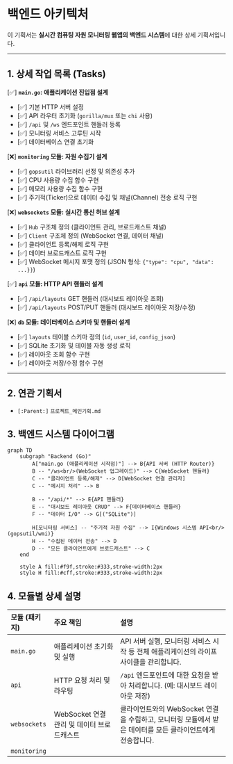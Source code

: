 # 백엔드 아키텍처

이 기획서는 **실시간 컴퓨팅 자원 모니터링 웹앱의 백엔드 시스템**에 대한 상세 기획서입니다.

---

## 1. 상세 작업 목록 (Tasks)

[✅] **`main.go`: 애플리케이션 진입점 설계**
  - [✅] 기본 HTTP 서버 설정
  - [✅] API 라우터 초기화 (`gorilla/mux` 또는 `chi` 사용)
  - [✅] `/api` 및 `/ws` 엔드포인트 핸들러 등록
  - [✅] 모니터링 서비스 고루틴 시작
  - [✅] 데이터베이스 연결 초기화

[❌] **`monitoring` 모듈: 자원 수집기 설계**
  - [✅] `gopsutil` 라이브러리 선정 및 의존성 추가
  - [✅] CPU 사용량 수집 함수 구현
  - [✅] 메모리 사용량 수집 함수 구현
  - [✅] 주기적(Ticker)으로 데이터 수집 및 채널(Channel) 전송 로직 구현

[❌] **`websockets` 모듈: 실시간 통신 허브 설계**
  - [✅] `Hub` 구조체 정의 (클라이언트 관리, 브로드캐스트 채널)
  - [✅] `Client` 구조체 정의 (WebSocket 연결, 데이터 채널)
  - [✅] 클라이언트 등록/해제 로직 구현
  - [✅] 데이터 브로드캐스트 로직 구현
  - [✅] WebSocket 메시지 포맷 정의 (JSON 형식: `{"type": "cpu", "data": ...}}`)

[✅] **`api` 모듈: HTTP API 핸들러 설계**
  - [✅] `/api/layouts` GET 핸들러 (대시보드 레이아웃 조회)
  - [✅] `/api/layouts` POST/PUT 핸들러 (대시보드 레이아웃 저장/수정)

[❌] **`db` 모듈: 데이터베이스 스키마 및 핸들러 설계**
  - [✅] `layouts` 테이블 스키마 정의 (`id`, `user_id`, `config_json`)
  - [✅] SQLite 초기화 및 테이블 자동 생성 로직
  - [✅] 레이아웃 조회 함수 구현
  - [✅] 레이아웃 저장/수정 함수 구현

---

## 2. 연관 기획서

- `[:Parent:]` `프로젝트_메인기획.md`

## 3. 백엔드 시스템 다이어그램

```mermaid
graph TD
    subgraph "Backend (Go)"
        A["main.go (애플리케이션 시작점)"] --> B{API 서버 (HTTP Router)}
        B -- "/ws<br/>(WebSocket 업그레이드)" --> C{WebSocket 핸들러}
        C -- "클라이언트 등록/해제" --> D[WebSocket 연결 관리자]
        C -- "메시지 처리" --> B

        B -- "/api/*" --> E{API 핸들러}
        E -- "대시보드 레이아웃 CRUD" --> F{데이터베이스 핸들러}
        F -- "데이터 I/O" --> G[("SQLite")]

        H[모니터링 서비스] -- "주기적 자원 수집" --> I{Windows 시스템 API<br/>(gopsutil/wmi)}
        H -- "수집된 데이터 전송" --> D
        D -- "모든 클라이언트에게 브로드캐스트" --> C
    end

    style A fill:#f9f,stroke:#333,stroke-width:2px
    style H fill:#cff,stroke:#333,stroke-width:2px
```

## 4. 모듈별 상세 설명

| 모듈 (패키지)  | 주요 책임                               | 설명                                                                                                |
| :------------- | :-------------------------------------- | :-------------------------------------------------------------------------------------------------- |
| `main.go`      | 애플리케이션 초기화 및 실행             | API 서버 실행, 모니터링 서비스 시작 등 전체 애플리케이션의 라이프사이클을 관리합니다.                 |
| `api`          | HTTP 요청 처리 및 라우팅                | `/api` 엔드포인트에 대한 요청을 받아 처리합니다. (예: 대시보드 레이아웃 저장)                          |
| `websockets`   | WebSocket 연결 관리 및 데이터 브로드캐스트 | 클라이언트와의 WebSocket 연결을 수립하고, 모니터링 모듈에서 받은 데이터를 모든 클라이언트에게 전송합니다. |
| `monitoring`
